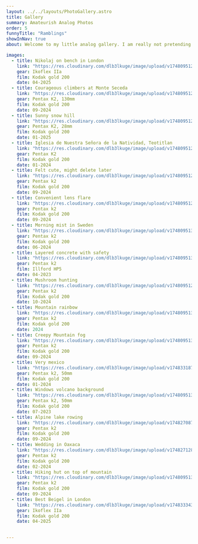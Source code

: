 ```yaml
---
layout: ../../layouts/PhotoGallery.astro
title: Gallery
summary: Amateurish Analog Photos
order: 5
funnyTitle: "Ramblings"
showInNav: true
about: Welcome to my little analog gallery. I am really not pretending to be a professional photographer and this is <mark>just a humble little gallery</mark> of the photos I felt was okay to share. In reality my favourite photos include family and friends - whom I don't feel comfortable sharing online without permission. You can read more about my thoughs on analog photography [here](http://nikolicht.github.io/portfolio/blog/analog_photos). I don't do much editing of the photos, but probably should.

images: 
  - title: Nikolaj on bench in London
    link: "https://res.cloudinary.com/dlb3lkuge/image/upload/v1748095129/000004640006.jpg_compressed_jnitrb.jpg"
    gear: Ikoflex IIa
    film: Kodak gold 200
    date: 04-2025
  - title: Courageous climbers at Monte Seceda
    link: "https://res.cloudinary.com/dlb3lkuge/image/upload/v1748095121/000037950029.jpg_compressed_jp9x7u.jpg"
    gear: Pentax K2, 130mm
    film: Kodak gold 200
    date: 09-2024
  - title: Sunny snow hill
    link: "https://res.cloudinary.com/dlb3lkuge/image/upload/v1748095127/000068420032.png_compressed_ny5nvi.jpg"
    gear: Pentax K2, 28mm
    film: Kodak gold 200
    date: 01-2025
  - title: Iglesia de Nuestra Señora de la Natividad, Teotitlan
    link: "https://res.cloudinary.com/dlb3lkuge/image/upload/v1748095125/000048550019.jpg_compressed_r6tuav.jpg"
    gear: Pentax K2
    film: Kodak gold 200
    date: 01-2024
  - title: Felt cute, might delete later
    link: "https://res.cloudinary.com/dlb3lkuge/image/upload/v1748095129/000078550022.jpg_compressed_mnqexk.jpg"
    gear: Pentax k2
    film: Kodak gold 200
    date: 09-2024
  - title: Convenient lens flare
    link: "https://res.cloudinary.com/dlb3lkuge/image/upload/v1748095121/000037950030.jpg_compressed_dsss0m.jpg"
    gear: Pentax k2
    film: Kodak gold 200
    date: 09-2024
  - title: Morning mist in Sweden
    link: "https://res.cloudinary.com/dlb3lkuge/image/upload/v1748095130/000004720018.jpg_compressed_hileq4.jpg"
    gear: Pentax k2
    film: Kodak gold 200
    date: 06-2024
  - title: Layered concrete with safety
    link: "https://res.cloudinary.com/dlb3lkuge/image/upload/v1748095132/000008770014.jpg_compressed_skafb7.jpg"
    gear: Pentax k2
    film: Illford HP5
    date: 04-2023
  - title: Mushroom hunting
    link: "https://res.cloudinary.com/dlb3lkuge/image/upload/v1748095127/000068420003.png_compressed_vqlele.jpg"
    gear: Pentax k2
    film: Kodak gold 200
    date: 10-2024
  - title: Mountain rainbow
    link: "https://res.cloudinary.com/dlb3lkuge/image/upload/v1748095134/000037950008.jpg_compressed_duippd.jpg"
    gear: Pentax k2
    film: Kodak gold 200
    date: 2024
  - title: Creepy Mountain fog
    link: "https://res.cloudinary.com/dlb3lkuge/image/upload/v1748095137/000037950009.jpg_compressed_ng45ha.jpg"
    gear: Pentax k2
    film: Kodak gold 200
    date: 09-2024
  - title: Very mexico
    link: "https://res.cloudinary.com/dlb3lkuge/image/upload/v1748331875/000048550009.jpg_compressed_uwdeq8.jpg"
    gear: Pentax k2, 50mm
    film: Kodak gold 200
    date: 01-2024
  - title: Windows volcano background
    link: "https://res.cloudinary.com/dlb3lkuge/image/upload/v1748095130/000004960007.jpg_compressed_qrrezu.jpg"
    gear: Pentax k2, 50mm
    film: Kodak gold 200
    date: 07-2023
  - title: Alpine lake rowing
    link: "https://res.cloudinary.com/dlb3lkuge/image/upload/v1748270870/000078550009_o5pxce.jpg"
    gear: Pentax k2
    film: Kodak gold 200
    date: 09-2024
  - title: Wedding in Oaxaca
    link: "https://res.cloudinary.com/dlb3lkuge/image/upload/v1748271284/000048560027_vs91li.jpg"
    gear: Pentax k2
    film: Kodak gold 200
    date: 02-2024
  - title: Hiking hut on top of mountain
    link: "https://res.cloudinary.com/dlb3lkuge/image/upload/v1748095139/000037950018.jpg_compressed_lnbxqw.jpg"
    gear: Pentax k2
    film: Kodak gold 200
    date: 09-2024
  - title: Best Beigel in London
    link: "https://res.cloudinary.com/dlb3lkuge/image/upload/v1748333436/000004640004_01_nqam3f.png"
    gear: Ikoflex IIa
    film: Kodak gold 200
    date: 04-2025
    

---
```


<PhotoGallery />